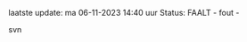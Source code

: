 laatste update: 
ma 06-11-2023 14:40   uur 
Status: FAALT - fout - 
<div class="service R">svn</div>
